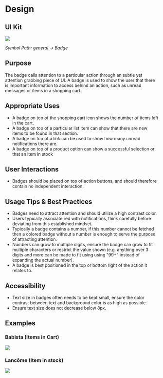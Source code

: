 # Design

## UI Kit

![](../../assets/images/components/badge/badge-uikit.png)

*Symbol Path: general -> Badge*

## Purpose

The badge calls attention to a particular action through an subtle yet attention grabbing piece of UI. A badge is used to show the user that there is important information to access behind an action, such as unread messages or items in a shopping cart.

## Appropriate Uses

- A badge on top of the shopping cart icon shows the number of items left in the cart.
- A badge on top of a particular list item can show that there are new items to be found in that section.
- A badge on top of a link can be used to show how many unread notifications there are.
- A badge on top of a product option can show a successful selection or that an item in stock

## User Interactions

- Badges should be placed on top of action buttons, and should therefore contain no independent interaction.

## Usage Tips & Best Practices

- Badges need to attract attention and should utilize a high contrast color.
- Users typically associate red with notifications, think carefully before deviating from this established mindset.
- Typically a badge contains a number, if this number cannot be fetched then a colored badge without a number is enough to serve the purpose of attracting attention.
- Numbers can grow to multiple digits, ensure the badge can grow to fit multiple characters or restrict the value shown (e.g. anything over 3 digits and more can be made to fit using using "99+" instead of expanding the actual number).
- A badge is best positioned in the top or bottom right of the action it relates to.

## Accessibility

- Text size in badges often needs to be kept small, ensure the color contrast between text and background color is as high as possible.
- Ensure text size does not decrease below 8px.

## Examples

### Babista (Items in Cart)

![](../../assets/images/components/badge/badge-babista.png)

### Lancôme (Item in stock)

![](../../assets/images/components/badge/badge-lancome.png)
